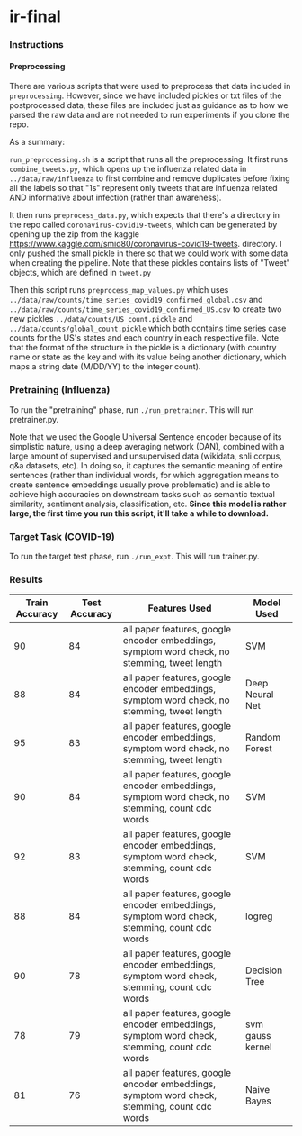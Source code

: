 # ir-final

### Instructions

#### Preprocessing

There are various scripts that were used to preprocess that data included in `preprocessing`. However, since we have included pickles or txt files of the postprocessed data, these files are included just as guidance as to how we parsed the raw data and are not needed to run experiments if you clone the repo.

As a summary:

`run_preprocessing.sh` is a script that runs all the preprocessing. It first runs `combine_tweets.py`, which opens up the influenza related data in `../data/raw/influenza` to first combine and remove duplicates before fixing all the labels so that "1s" represent only tweets that are influenza related AND informative about infection (rather than awareness).

It then runs `preprocess_data.py`, which expects that there's a directory in the repo called `coronavirus-covid19-tweets`, which can be generated by opening up the zip from the kaggle https://www.kaggle.com/smid80/coronavirus-covid19-tweets. directory. I only pushed the small pickle in there so that we could work with some data when creating the pipeline. Note that these pickles contains lists of "Tweet" objects, which are defined in `tweet.py`

Then this script runs `preprocess_map_values.py` which uses `../data/raw/counts/time_series_covid19_confirmed_global.csv` and `../data/raw/counts/time_series_covid19_confirmed_US.csv` to create two new pickles `../data/counts/US_count.pickle` and `../data/counts/global_count.pickle` which both contains time series case counts for the US's states and each country in each respective file. Note that the format of the structure in the pickle is a dictionary (with country name or state as the key and with its value being another dictionary, which maps a string date (M/DD/YY) to the integer count).

### Pretraining (Influenza)

To run the "pretraining" phase, run `./run_pretrainer`. This will run pretrainer.py.

Note that we used the Google Universal Sentence encoder because of its simplistic nature, using a deep averaging network (DAN), combined with a large amount of supervised and unsupervised data (wikidata, snli corpus, q&a datasets, etc). In doing so, it captures the semantic meaning of entire sentences (rather than individual words, for which aggregation means to create sentence embeddings usually prove problematic) and is able to achieve high accuracies on downstream tasks such as semantic textual similarity, sentiment analysis, classification, etc. **Since this model is rather large, the first time you run this script, it'll take a while to download.** 

### Target Task (COVID-19)

To run the target test phase, run `./run_expt`. This will run trainer.py.

### Results

| Train Accuracy  | Test Accuracy  | Features Used  | Model Used  | 
|---|---|---|---|
|  90 |  84 |  all paper features, google encoder embeddings, symptom word check, no stemming, tweet length |  SVM |
|  88 |  84 |  all paper features, google encoder embeddings, symptom word check, no stemming, tweet length |  Deep Neural Net |
|  95 |  83 |  all paper features, google encoder embeddings, symptom word check, no stemming, tweet length |  Random Forest |
|  90 |  84 |  all paper features, google encoder embeddings, symptom word check, no stemming, count cdc words |  SVM |
|  92 |  83 |  all paper features, google encoder embeddings, symptom word check, stemming, count cdc words |  SVM |
|  88 |  84 |  all paper features, google encoder embeddings, symptom word check, stemming, count cdc words |  logreg |
|  90 |  78 |  all paper features, google encoder embeddings, symptom word check, stemming, count cdc words |  Decision Tree |
|  78 |  79 |  all paper features, google encoder embeddings, symptom word check, stemming, count cdc words |  svm gauss kernel |
|  81 |  76 |  all paper features, google encoder embeddings, symptom word check, stemming, count cdc words | Naive Bayes |

